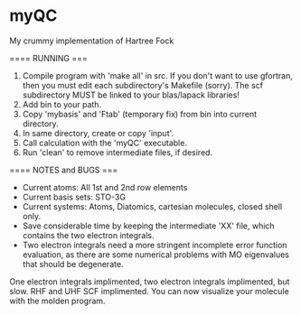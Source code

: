 # myQC
My crummy implementation of Hartree Fock

====  RUNNING  ===
1) Compile program with 'make all' in src. If you don't want to use gfortran, then you must edit each subdirectory's Makefile (sorry). The scf subdirectory MUST be linked to your blas/lapack libraries!
2) Add bin to your path.
3) Copy 'mybasis' and 'Ftab' (temporary fix) from bin into current directory.
4) In same directory, create or copy 'input'.
5) Call calculation with the 'myQC' executable.
6) Run 'clean' to remove intermediate files, if desired.

====  NOTES and BUGS  ===
- Current atoms: All 1st and 2nd row elements 
- Current basis sets: STO-3G
- Current systems: Atoms, Diatomics, cartesian molecules, closed shell only.
- Save considerable time by keeping the intermediate 'XX' file, which contains the two electron integrals.
- Two electron integrals need a more stringent incomplete error function evaluation, as there are some numerical problems with MO eigenvalues that should be degenerate.

One electron integrals implimented, two electron integrals implimented, but slow.
RHF and UHF SCF implimented. You can now visualize your molecule with the molden program.
 
